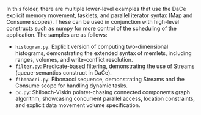 In this folder, there are multiple lower-level examples that use the DaCe explicit memory movement, tasklets, and 
parallel iterator syntax (Map and Consume scopes). These can be used in conjunction with high-level constructs such as
numpy for more control of the scheduling of the application. The samples are as follows:

* `histogram.py`: Explicit version of computing two-dimensional histograms, demonstrating the extended syntax of
  memlets, including ranges, volumes, and write-conflict resolution.
* `filter.py`: Predicate-based filtering, demonstrating the use of Streams (queue-semantics construct in DaCe).
* `fibonacci.py`: Fibonacci sequence, demonstrating Streams and the Consume scope for 
  handling dynamic tasks.
* `cc.py`: Shiloach-Viskin pointer-chasing connected components graph algorithm, showcasing concurrent parallel access,
  location constraints, and explicit data movement volume specification.
